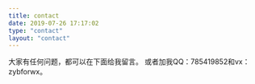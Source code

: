 ```yaml
---
title: contact
date: 2019-07-26 17:17:02
type: "contact"
layout: "contact"
---
```


大家有任何问题，都可以在下面给我留言。
或者加我QQ：785419852和vx：zybforwx。
